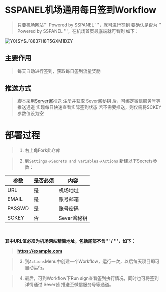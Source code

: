 # SSPANEL机场通用每日签到Workflow<br/>

>只要机场网站''' Powered by SSPANEL '''，就可进行签到
>要确认是否为''' Powered by SSPANEL '''，在机场首页最底端就可看到
>如下：
>
![Y0}SY$J`8837H8T5GXM1DZY](https://user-images.githubusercontent.com/21276183/214764546-4f66333a-cb9b-420e-8260-697d26fb4547.png)

## 主要作用
>每天自动进行签到，获取每日签到流量奖励

## 推送方式
>脚本采用<a href = 'https://sct.ftqq.com/'>Server酱</a>推送
>注册并获取 Sever酱秘钥  后，可绑定微信服务号等推送通道
>实现每日快速查看实际签到状态
>若不需要推送，则仅需将SCKEY参数值设为<b>空</b>

# 部署过程
>1. 右上角Fork此仓库

>2. 到`Settings`→`Secrets and variables`→`Actions` 新建以下Secrets参数：

| 参数   | 是否必须  | 内容  | 
| ------------ | ------------ | ------------ |
| URL  | 是  | 机场地址  |
| EMAIL  | 是  | 账号邮箱  |
| PASSWD | 是  | 账号密码  |
| SCKEY  | 否  | Sever酱秘钥  |
<br/>

<b>其中URL值必须为机场网站精简地址，包括尾部不含''' / '''，如下：
>https://example.com</b>

>3. 到`Actions`Menu中创建一个Workflow，运行一次，以后每天项目即可自动运行。<br/>

>4. 最后，可到Workflow下Run sign查看签到执行情况，同时也可将签到详情通过 Sever酱 推送至微信服务号等通道。
